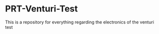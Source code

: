 # PRT-Venturi-Test
This is a repository for everything regarding the electronics of the venturi test
